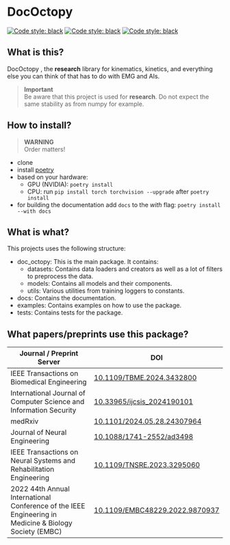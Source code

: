 # DocOctopy


<a href="https://www.python.org/downloads/release/python-3100/"><img alt="Code style: black" src="https://img.shields.io/badge/python-v3.10-blue"></a>
<a href="https://www.pytorchlightning.ai/"><img alt="Code style: black" src="https://img.shields.io/badge/uses-pytorch & pytorch lighting-blueviolet"></a>
<a href="https://github.com/psf/black"><img alt="Code style: black" src="https://img.shields.io/badge/code style-black-000000.svg"></a>


## What is this?
DocOctopy , the **research** library for kinematics, kinetics, and everything else you can think of that has to do with EMG and AIs.
> **Important**  
> Be aware that this project is used for **research**. Do not expect the same stability as from numpy for example.

## How to install?
> **WARNING**   
> Order matters!
- clone
- install [poetry](https://python-poetry.org/docs/#installation)
- based on your hardware:
  - GPU (NVIDIA): `poetry install`
  - CPU: run `pip install torch torchvision --upgrade` after `poetry install`
- for building the documentation add `docs` to the *with* flag: `poetry install --with docs`

## What is what?
This projects uses the following structure:
- doc_octopy: This is the main package. It contains:
  - datasets: Contains data loaders and creators as well as a lot of filters to preprocess the data.
  - models: Contains all models and their components.
  - utils: Various utilities from training loggers to constants.
- docs: Contains the documentation.
- examples: Contains examples on how to use the package.
- tests: Contains tests for the package.

## What papers/preprints use this package?
| Journal / Preprint Server                                                                              | DOI                                                                              |
|--------------------------------------------------------------------------------------------------------|----------------------------------------------------------------------------------|
| IEEE Transactions on Biomedical Engineering                                                            | [10.1109/TBME.2024.3432800](https://doi.org/10.1109/TBME.2024.3432800)           |
| International Journal of Computer Science and Information Security                                     | [10.33965/ijcsis_2024190101](https://doi.org/10.33965/ijcsis_2024190101)         |
| medRxiv                                                                                                | [10.1101/2024.05.28.24307964](https://doi.org/10.1101/2024.05.28.24307964)       |
| Journal of Neural Engineering                                                                          | [10.1088/1741-2552/ad3498](https://doi.org/10.1088/1741-2552/ad3498)                            |
| IEEE Transactions on Neural Systems and Rehabilitation Engineering                                     | [10.1109/TNSRE.2023.3295060](https://doi.org/10.1109/TNSRE.2023.3295060)         |
| 2022 44th Annual International Conference of the IEEE Engineering in Medicine & Biology Society (EMBC) | [10.1109/EMBC48229.2022.9870937](https://doi.org/10.1109/EMBC48229.2022.9870937) |
